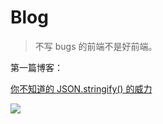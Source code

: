 # Blog
> 不写 bugs 的前端不是好前端。



第一篇博客：

[你不知道的 JSON.stringify() 的威力](https://github.com/NieZhuZhu/Blog/issues/1)

![](https://user-gold-cdn.xitu.io/2019/12/10/16eeef1002bd833e?w=900&h=500&f=png&s=145329)
